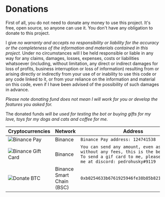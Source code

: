 # Donations

First of all, you do not need to donate any money to use this project. It's free, open source, so anyone can use it. You don't have any obligation to donate
to this project.

I give *no warranty and accepts no responsibility or liability for the accuracy or the completeness of the information and materials contained in this project.* Under no circumstances will I be held responsible or liable in any way for any claims, damages, losses, expenses, costs or liabilities whatsoever (including, without limitation, any direct or indirect damages for loss of profits, business interruption or loss of information) resulting from or arising directly or indirectly from your use of or inability to use this code or any code linked to it, or from your reliance on the information and material on this code, even if I have been advised of the possibility of such damages in advance.

*Please note donating fund does not mean I will work for you or develop the features you asked for.*

The donated funds *will be used for testing the bot or buying gifts for my love, toys for my dogs and cats and coffee for me.*

| Cryptocurrencies                                              | Network                   | Address                                                                                           |
| ------------------------------------------------------------- | ------------------------- | ------------------------------------------------------------------------------------------------- |
| ![Binance Pay](https://img.shields.io/badge/Donate-BINANCE_PAY-cyan) | Binance | `Binance Pay address: 124741538`                                                      |
| ![Binance Gift Card](https://img.shields.io/badge/Donate-BINANCE_GIFT_CARD-green) | Binance | `You can send any amount, even as low as 1$ without any fees, this is the best option. To send a gif card to me, please contact me at discord: pedrohusky#9119`                                                      |                                               |
| ![Donate BTC](https://img.shields.io/badge/Donate-BTC-yellow) | Binance Smart Chain (BSC) | `0xb0254633b6761925946fe38b85b821553245a787` |
